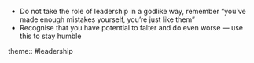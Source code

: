 - Do not take the role of leadership in a godlike way, remember “you’ve made enough mistakes yourself, you’re just like them”
- Recognise that you have potential to falter and do even worse — use this to stay humble

theme:: #leadership 